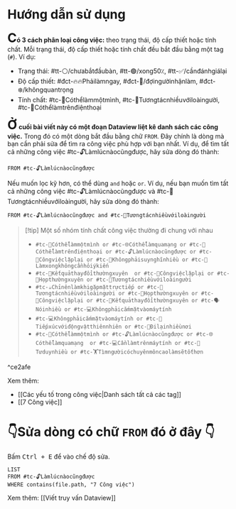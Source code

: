 # Hướng dẫn sử dụng
**<font style="font-size: 2em" >C</font>ó 3 cách phân loại công việc:** theo trạng thái, độ cấp thiết hoặc tính chất. Mỗi trạng thái, độ cấp thiết hoặc tính chất đều bắt đầu bằng một tag (`#`). Ví dụ:
- Trạng thái: #tt-⚪/chưabắtđầubàn, #tt-🟢/xong50٪, #tt-✅/cầnđánhgiálại 
- Độ cấp thiết: #đct-🔥🔥Phảilàmngay, #đct-🍃/đợingườinhậnlàm, #đct-❄️/khôngquantrọng 
- Tính chất: #tc-🧍Cóthểlàmmộtmình, #tc-🥳Tươngtácnhiềuvớiloàingười, #tc-📱Cóthểlàmtrênđiệnthoại 

**<font style="font-size: 2em" >Ở</font> cuối bài viết này có một đoạn Dataview liệt kê danh sách các công việc.** Trong đó có một dòng bắt đầu bằng chữ `FROM`. Đây chính là dòng mà bạn cần phải sửa để tìm ra công việc phù hợp với bạn nhất. Ví dụ, để tìm tất cả những công việc #tc-🔓Làmlúcnàocũngđược, hãy sửa dòng đó thành:
```
FROM #tc-🔓Làmlúcnàocũngđược 
```

Nếu muốn lọc kỹ hơn, có thể dùng `and` hoặc `or`. Ví dụ, nếu bạn muốn tìm tất cả những công việc #tc-🔓Làmlúcnàocũngđược và #tc-🥳Tươngtácnhiềuvớiloàingười, hãy sửa dòng đó thành:
```
FROM #tc-🔓Làmlúcnàocũngđược and #tc-🥳Tươngtácnhiềuvớiloàingười
```

> [!tip] Một số nhóm tính chất công việc thường đi chung với nhau
> - `#tc-🧍Cóthểlàmmộtmình or #tc-🌐Cóthểlàmquamạng or #tc-📱Cóthểlàmtrênđiệnthoại or #tc-🔓Làmlúcnàocũngđược or #tc-🔁Côngviệclặplại or #tc-🧠Khôngphảisuynghĩnhiều or #tc-💬Làmxongkhôngcầnhỏiýkiến`
> - `#tc-🔁Kếtquảthayđổithườngxuyên  or #tc-🔁Côngviệclặplại or #tc-💬Họpthườngxuyên or #tc-🥳Tươngtácnhiềuvớiloàingười`
> - `#tc-☕Chỉnênlàmkhigặpmặttrựctiếp or #tc-🥳Tươngtácnhiềuvớiloàingười or #tc-💬Họpthườngxuyên or #tc-🔁Côngviệclặplại or #tc-🔁Kếtquảthayđổithườngxuyên or #tc-🗣️Nóinhiều or #tc-💻Khôngphảicắmmặtvàomáytính`
> - `#tc-💻Khôngphảicắmmặtvàomáytính or #tc-🌳Tiếpxúcvớiđộngvậtthiênnhiên or #tc-🚴Đilạinhiềunơi`
> - `#tc-🧍Cóthểlàmmộtmình or #tc-🔓Làmlúcnàocũngđược or #tc-🌐Cóthểlàmquamạng  or #tc-💻Cầnlàmtrênmáytính or #tc-🧠Tưduynhiều or #tc️-🏋️Tìmngườicóchuyênmôncaolàmsẽtốthơn`

^ce2afe

Xem thêm: 
- [[Các yếu tố trong công việc|Danh sách tất cả các tag]]
- [[7 Công việc]]

# 👇Sửa dòng có chữ `FROM` đó ở đây 👇
Bấm <kbd>Ctrl + E</kbd> để vào chế độ sửa.
```dataview 
LIST 
FROM #tc-🔓Làmlúcnàocũngđược
WHERE contains(file.path, "7 Công việc")
```
Xem thêm: [[Viết truy vấn Dataview]]